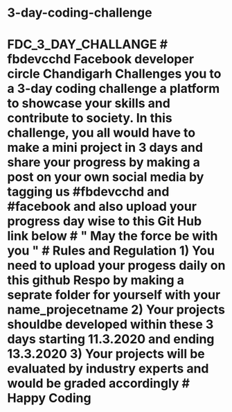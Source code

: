 # 3-day-coding-challenge
# FDC_3_DAY_CHALLANGE  # fbdevcchd Facebook developer circle Chandigarh Challenges you to a 3-day coding challenge a platform to showcase your skills and contribute to society.   In this challenge, you all would have to make a mini project in 3 days and share your progress by making a post on your own social media by tagging us #fbdevcchd and #facebook and also upload your progress day wise to this Git Hub link below  #                                         " May the force be with you " # Rules and Regulation    1) You need to upload your progess daily on this github Respo by making a seprate folder for yourself with your name_projecetname   2) Your projects shouldbe developed within these 3 days starting 11.3.2020 and ending 13.3.2020   3) Your projects will be evaluated by industry experts and would be graded accordingly   # Happy Coding 
